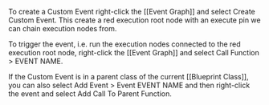 To create a Custom Event right-click the [[Event Graph]] and select Create Custom Event.
This create a red execution root node with an execute pin we can chain execution nodes from.

To trigger the event, i.e. run the execution nodes connected to the red execution root node, right-click the [[Event Graph]] and select Call Function > EVENT NAME.

If the Custom Event is in a parent class of the current [[Blueprint Class]], you can also select Add Event > Event EVENT NAME and then right-click the event and select Add Call To Parent Function.
